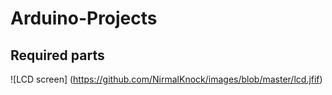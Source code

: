 # Arduino-Projects
## Required parts
![LCD screen]
(https://github.com/NirmalKnock/images/blob/master/lcd.jfif)
